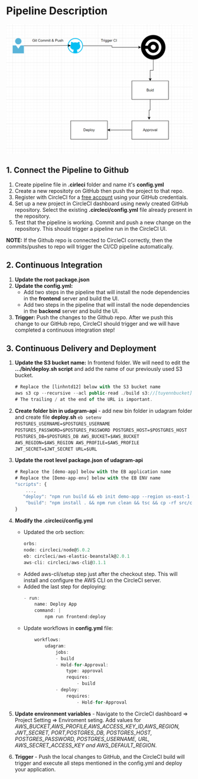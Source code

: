 # Pipeline Description
![](pipeline-architecture.png)

## 1. Connect the Pipeline to Github
1. Create pipeline file in **.cirleci** folder and name it's **config.yml**
2. Create a new repositoty on GitHub then push the project to that repo.
3. Register with CircleCI for a [free account](https://circleci.com/signup/?source-button=free) using your GitHub credentials.
4. Set up a new project in CircleCI dashboard using newly created GitHub repository. Select the existing **.circleci/config.yml** file already present in the repository.
5. Test that the pipeline is working. Commit and push a new change on the repository. This should trigger a pipeline run in the CircleCI UI.
 
**NOTE:** If the Github repo is connected to CircleCI correctly, then the commits/pushes to repo will trigger the CI/CD pipeline automatically.

## 2. Continuous Integration
1. **Update the root package.json**
2. **Update the config.yml:**
    - Add two steps in the pipeline that will install the node dependencies in the **frontend** server and build the UI.
    - Add two steps in the pipeline that will install the node dependencies in the **backend** server and build the UI.
3. **Trigger:** Push the changes to the Github repo. After we push this change to our GitHub repo, CircleCI should trigger and we will have completed a continuous integration step!

## 3. Continuous Delivery and Deployment
1. **Update the S3 bucket name:** In frontend folder. We will need to edit the **.../bin/deploy.sh script** and add the name of our previously used S3 bucket.
    ```typescript
    # Replace the [linhntd12] below with the S3 bucket name
    aws s3 cp --recursive --acl public-read ./build s3://[tuyennbucket]/
    # The trailing / at the end of the URL is important. 
    ```
2. **Create folder bin in udagram-api** - add new bin folder in udagram folder and create file **deploy.sh**
    `eb setenv POSTGRES_USERNAME=$POSTGRES_USERNAME POSTGRES_PASSWORD=$POSTGRES_PASSWORD POSTGRES_HOST=$POSTGRES_HOST POSTGRES_DB=$POSTGRES_DB AWS_BUCKET=$AWS_BUCKET AWS_REGION=$AWS_REGION AWS_PROFILE=$AWS_PROFILE JWT_SECRET=$JWT_SECRET URL=$URL`

3. **Update the root level package.json of udagram-api**
   
    ```typescript
    # Replace the [demo-app] below with the EB application name
    # Replace the [Demo-app-env] below with the EB ENV name
    "scripts": {
        ...,
       "deploy": "npm run build && eb init demo-app --region us-east-1 && chmod +x bin/deploy.sh && bin/deploy.sh && eb use Demo-app-env && eb deploy Demo-app-env",
        "build": "npm install . && npm run clean && tsc && cp -rf src/config www/config && cp .npmrc www/.npmrc && cp package.json www/package.json",
    }
4. **Modify the .circleci/config.yml**
    - Updated the orb section:
        ```typescript
        orbs:
        node: circleci/node@5.0.2
        eb: circleci/aws-elastic-beanstalk@2.0.1
        aws-cli: circleci/aws-cli@3.1.1
        ```
    - Added aws-cli/setup step just after the checkout step. This will install and configure the AWS CLI on the CircleCI server.
    - Added the last step for deploying:
        ```typescript
        - run:
            name: Deploy App
            command: |
                npm run frontend:deploy
        ```
    - Update workflows in **config.yml** file:
        ```typescript
            workflows:
                udagram:
                    jobs:
                    - build
                    - Hold-for-Approval:
                        type: approval
                        requires:
                            - build
                    - deploy:
                        requires:
                            - Hold-for-Approval
        ```
5. **Update environment variables** - Navigate to the CircleCI dashboard => Project Setting => Enviroment seting. Add values for *AWS_BUCKET,AWS_PROFILE,AWS_ACCESS_KEY_ID,AWS_REGION, JWT_SECRET, PORT,POSTGRES_DB, POSTGRES_HOST, POSTGRES_PASSWORD, POSTGRES_USERNAME, URL, AWS_SECRET_ACCESS_KEY and AWS_DEFAULT_REGION*.
6. **Trigger** - Push the local changes to GitHub, and the CircleCI build will trigger and execute all steps mentioned in the config.yml and deploy your application.